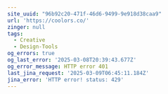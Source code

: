 ```yaml
---
site_uuid: "96b92c20-471f-46d6-9499-9e918d38caa9"
url: 'https://coolors.co/'
zinger: null
tags:
  - Creative
  - Design-Tools
og_errors: true
og_last_error: '2025-03-08T20:39:43.677Z'
og_error_message: HTTP error 401
last_jina_request: '2025-03-09T06:45:11.184Z'
jina_error: 'HTTP error! status: 429'
---
```


